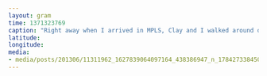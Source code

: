 ```yaml
---
layout: gram
time: 1371323769
caption: "Right away when I arrived in MPLS, Clay and I walked around downtown on the Mississippi River."
latitude: 
longitude: 
media:
- media/posts/201306/11311962_1627839064097164_438386947_n_17842733845000351.jpg
---
```

